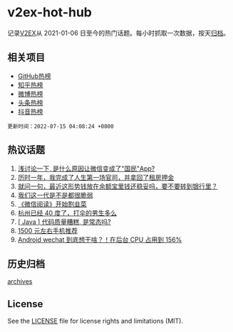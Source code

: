 # v2ex-hot-hub

 记录[V2EX](https://www.v2ex.com/)从 2021-01-06 日至今的热门话题。每小时抓取一次数据，按天[归档](archives)。
 
 ## 相关项目

- [GitHub热榜](https://github.com/snaildev/github-hot-hub)
- [知乎热榜](https://github.com/snaildev/zhihu-hot-hub)
- [微博热榜](https://github.com/snaildev/weibo-hot-hub)
- [头条热榜](https://github.com/snaildev/toutiao-hot-hub)
- [抖音热榜](https://github.com/snaildev/douyin-hot-hub)


 `更新时间：2022-07-15 04:08:24 +0800`

## 热议话题

1. [浅讨论一下, 是什么原因让微信变成了"国民"App?](https://www.v2ex.com/t/866038)
1. [历时一年，我完成了人生第一场官司，并拿回了租房押金](https://www.v2ex.com/t/866067)
1. [就问一句，最近这形势钱放在余额宝里钱还稳妥吗，要不要转到银行里？](https://www.v2ex.com/t/866033)
1. [我们这一代是不是都很脆弱](https://www.v2ex.com/t/866031)
1. [《微信阅读》开始割韭菜](https://www.v2ex.com/t/866154)
1. [杭州已经 40 度了，打伞的男生多么](https://www.v2ex.com/t/866138)
1. [[ Java ] 代码质量糟糕, 是常态吗?](https://www.v2ex.com/t/866060)
1. [1500 元左右手机推荐](https://www.v2ex.com/t/866026)
1. [Android wechat 到底想干啥？！在后台 CPU 占用到 156%](https://www.v2ex.com/t/866015)

## 历史归档

[archives](archives)

## License

See the [LICENSE](LICENSE) file for license rights and limitations (MIT).
